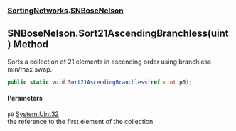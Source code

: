 ### [SortingNetworks](./SortingNetworks.md 'SortingNetworks').[SNBoseNelson](./SortingNetworks-SNBoseNelson.md 'SortingNetworks.SNBoseNelson')
## SNBoseNelson.Sort21AscendingBranchless(uint) Method
Sorts a collection of 21 elements in ascending order using branchless min/max swap.  
```csharp
public static void Sort21AscendingBranchless(ref uint p0);
```
#### Parameters
<a name='SortingNetworks-SNBoseNelson-Sort21AscendingBranchless(uint)-p0'></a>
`p0` [System.UInt32](https://docs.microsoft.com/en-us/dotnet/api/System.UInt32 'System.UInt32')  
the reference to the first element of the collection  
  
